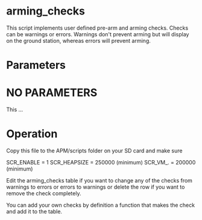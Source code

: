 # arming_checks

This script implements user defined pre-arm and arming checks. Checks
can be warnings or errors. Warnings don't prevent arming but will display
on the ground station, whereas errors will prevent arming.

# Parameters

# NO PARAMETERS 

This ...

# Operation

Copy this file to the APM/scripts folder on your SD card and make sure 

SCR_ENABLE = 1
SCR_HEAPSIZE = 250000 (minimum)
SCR_VM_. = 200000 (minimum)

Edit the arming_checks table if you want to change any of the checks from warnings to errors or errors to warnings or delete the row if you want to remove the check completely.

You can add your own checks by definition a function that makes the check and add it to the
table.